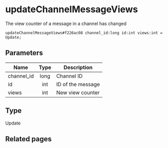 # updateChannelMessageViews
The view counter of a message in a channel has changed

```
updateChannelMessageViews#f226ac08 channel_id:long id:int views:int = Update;
```

## Parameters
| Name | Type | Description |
| ---- | :----: | ----------- |
| channel_id | long | Channel ID |
| id | int | ID of the message |
| views | int | New view counter |


## Type
Update

## Related pages
